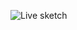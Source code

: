 
![Live sketch](https://raw.githubusercontent.com/ajithvallabai/opencv_projects/master/python/Live_webcam_sketch/live_sketch.png)
